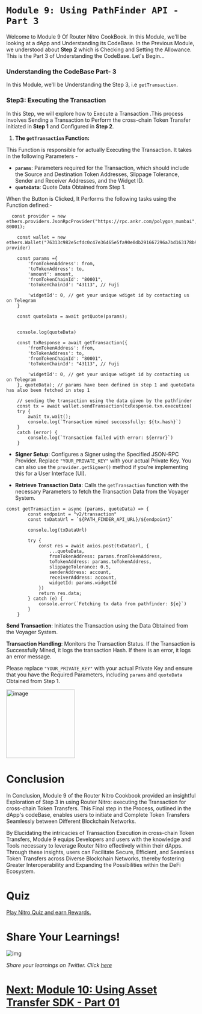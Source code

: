 # `Module 9: Using PathFinder API - Part 3`

Welcome to Module 9 Of Router Nitro CookBook. In this Module, we'll be looking at a dApp and Understanding its CodeBase. In the Previous Module, we understood about **Step 2** which is Checking and Setting the Allowance. This is the Part 3 of Understanding the CodeBase. Let's Begin...

### Understanding the CodeBase Part- 3

In this Module, we'll be Understanding the Step 3, i.e `getTransaction`.

### Step3: Executing the Transaction

In this Step, we will explore how to Execute a Transaction .This process involves Sending a Transaction to Perform the cross-chain Token Transfer initiated in **Step 1** and Configured in **Step 2**.

1. **The `getTransaction` Function:**

This Function is responsible for actually Executing the Transaction. It takes in the following Parameters -

- **`params`**: Parameters required for the Transaction, which should include the Source and Destination Token Addresses, Slippage Tolerance, Sender and Receiver Addresses, and the Widget ID.
- **`quoteData`**: Quote Data Obtained from Step 1.

When the Button is Clicked, It Performs the following tasks using the Function defined:-

```
  const provider = new ethers.providers.JsonRpcProvider("https://rpc.ankr.com/polygon_mumbai", 80001);

    const wallet = new ethers.Wallet("76313c982e5cfdc0c47e36465e5fa90e0db291667296a7bd163178b955162b13", provider)

	const params ={
		'fromTokenAddress': from,
		'toTokenAddress': to,
		'amount': amount,
		'fromTokenChainId': "80001",
		'toTokenChainId': "43113", // Fuji

		'widgetId': 0, // get your unique wdiget id by contacting us on Telegram
	}

	const quoteData = await getQuote(params);


	console.log(quoteData)

    const txResponse = await getTransaction({
		'fromTokenAddress': from,
		'toTokenAddress': to,
		'fromTokenChainId': "80001",
		'toTokenChainId': "43113", // Fuji

		'widgetId': 0, // get your unique wdiget id by contacting us on Telegram
	}, quoteData); // params have been defined in step 1 and quoteData has also been fetched in step 1

    // sending the transaction using the data given by the pathfinder
    const tx = await wallet.sendTransaction(txResponse.txn.execution)
    try {
        await tx.wait();
        console.log(`Transaction mined successfully: ${tx.hash}`)
    }
    catch (error) {
        console.log(`Transaction failed with error: ${error}`)
    }
```

- **Signer Setup**: Configures a Signer using the Specified JSON-RPC Provider. Replace `"YOUR_PRIVATE_KEY"` with your actual Private Key. You can also use the `provider.getSigner()` method if you're implementing this for a User Interface (UI).

- **Retrieve Transaction Data**: Calls the `getTransaction` function with the necessary Parameters to fetch the Transaction Data from the Voyager System.

```
const getTransaction = async (params, quoteData) => {
		const endpoint = "v2/transaction"
		const txDataUrl = `${PATH_FINDER_API_URL}/${endpoint}`

		console.log(txDataUrl)

		try {
			const res = await axios.post(txDataUrl, {
				...quoteData,
				fromTokenAddress: params.fromTokenAddress,
				toTokenAddress: params.toTokenAddress,
				slippageTolerance: 0.5,
				senderAddress: account,
				receiverAddress: account,
				widgetId: params.widgetId
			})
			return res.data;
		} catch (e) {
			console.error(`Fetching tx data from pathfinder: ${e}`)
		}
	}
```

**Send Transaction**: Initiates the Transaction using the Data Obtained from the Voyager System.

**Transaction Handling**: Monitors the Transaction Status. If the Transaction is Successfully Mined, it logs the transaction Hash. If there is an error, it logs an error message.

Please replace `"YOUR_PRIVATE_KEY"` with your actual Private Key and ensure that you have the Required Parameters, including `params` and `quoteData` Obtained from Step 1.

<img width="182" alt="image" src="https://github.com/router-resources/Voyager-2-Cookbook/assets/124175970/7ea56614-6412-43f5-aab8-5e28aa044ff8"/>

# Conclusion

In Conclusion, Module 9 of the Router Nitro Cookbook provided an insightful Exploration of Step 3 in using Router Nitro: executing the Transaction for cross-chain Token Transfers. This Final step in the Process, outlined in the dApp's codeBase, enables users to initiate and Complete Token Transfers Seamlessly between Different Blockchain Networks.

By Elucidating the intricacies of Transaction Execution in cross-chain Token Transfers, Module 9 equips Developers and users with the knowledge and Tools necessary to leverage Router Nitro effectively within their dApps. Through these insights, users can Facilitate Secure, Efficient, and Seamless Token Transfers across Diverse Blockchain Networks, thereby fostering Greater Interoperability and Expanding the Possibilities within the DeFi Ecosystem.

# Quiz 

[Play Nitro Quiz and earn Rewards.](https://router-nitro-quiz.vercel.app/page9)


# Share Your Learnings!

![img](https://github.com/router-resources/Router-Nitro-CookBook/assets/124175970/23258532-0dfa-407e-b695-2ed2eb39d1bc)


*Share your learnings on Twitter. Click [here](https://clicktotweet.com/zgEbl)* 


# [ Next: Module 10: Using Asset Transfer SDK - Part 01 ](Module10.md)



